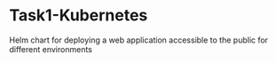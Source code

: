 # Task1-Kubernetes
Helm chart for deploying a web application accessible to the public for different environments
